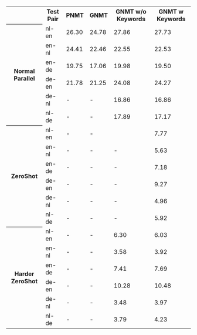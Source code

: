 <table style="width:100%">
  <tr>
    <th> </th>
    <th>Test Pair</th>
    <th>PNMT</th>
    <th>GNMT</th>
    <th>GNMT w/o Keywords</th>
    <th>GNMT w Keywords</th>
  </tr>
  
  <tr>
    <th rowspan="6">Normal Parallel</th>
    <td>nl-en</td>
    <td>26.30</td>
    <td>24.78</td>
    <td>27.86</td>
    <td>27.73</td>
  </tr>
  <tr>
    <td>en-nl</td>
    <td>24.41</td>
    <td>22.46</td>
    <td>22.55</td>
    <td>22.53</td>
  </tr>
  
  <tr>
    <td>en-de</td>
    <td>19.75</td>
    <td>17.06</td>
    <td>19.98</td>
    <td>19.50</td>
  </tr>
  
  <tr>
    <td>de-en</td>
    <td>21.78</td>
    <td>21.25</td>
    <td>24.08</td>
    <td>24.27</td>
  </tr>
  
  <tr>
    <td>de-nl</td>
    <td>-</td>
    <td>-</td>
    <td>16.86</td>
    <td>16.86</td>
  </tr>
  
  <tr>
    <td>nl-de</td>
    <td>-</td>
    <td>-</td>
    <td>17.89</td>
    <td>17.17</td>
  </tr>
  
  <tr>
    <th rowspan="6">ZeroShot</th>
    <td>nl-en</td>
    <td>-</td>
    <td>-</td>
    <td></td>
    <td>7.77</td>
  </tr>
  
  <tr>
    <td>en-nl</td>
    <td>-</td>
    <td>-</td>
    <td>-</td>
    <td>5.63</td>
  </tr>
  
  <tr>
    <td>en-de</td>
    <td>-</td>
    <td>-</td>
    <td>-</td>
    <td>7.18</td>
  </tr>
  
  <tr>
    <td>de-en</td>
    <td>-</td>
    <td>-</td>
    <td>-</td>
    <td>9.27</td>
  </tr>
  
  <tr>
    <td>de-nl</td>
    <td>-</td>
    <td>-</td>
    <td>-</td>
    <td>4.96</td>
  </tr>
  
  <tr>
    <td>nl-de</td>
    <td>-</td>
    <td>-</td>
    <td>-</td>
    <td>5.92</td>
  </tr>
  
   <tr>
    <th rowspan="6">Harder ZeroShot</th>
    <td>nl-en</td>
    <td>-</td>
    <td>-</td>
    <td>6.30</td>
    <td>6.03</td>
  </tr>
  
  <tr>
    <td>en-nl</td>
    <td>-</td>
    <td>-</td>
    <td>3.58</td>
    <td>3.92</td>
  </tr>
  
  <tr>
    <td>en-de</td>
    <td>-</td>
    <td>-</td>
    <td>7.41</td>
    <td>7.69</td>
  </tr>
  
  <tr>
    <td>de-en</td>
    <td>-</td>
    <td>-</td>
    <td>10.28</td>
    <td>10.48</td>
  </tr>
  
  <tr>
    <td>de-nl</td>
    <td>-</td>
    <td>-</td>
    <td>3.48</td>
    <td>3.97</td>
  </tr>
  
  <tr>
    <td>nl-de</td>
    <td>-</td>
    <td>-</td>
    <td>3.79</td>
    <td>4.23</td>
  </tr>
  
</table>
